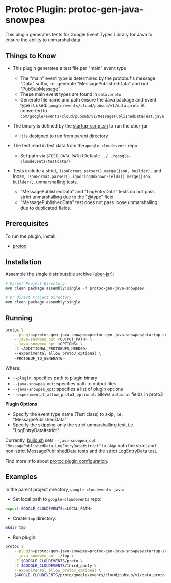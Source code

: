 # Protoc Plugin: protoc-gen-java-snowpea

This plugin generates tests for Google Event Types Library for Java to ensure the ability to unmarshal data.

## Things to Know

* This plugin generates a test file per "main" event type
    * The "main" event type is determined by the protobuf's message "Data" suffix, i.e. generate "MessagePublishedData" and not "PubSubMessage"
    * These main event types are found in `data.proto`
    * Generate file name and path ensure the Java package and event type is used: `google/events/cloud/pubsub/v1/data.proto` is converted to `com/google/events/cloud/pubsub/v1/MessagePublishedDataTest.java`

* The binary is defined by the [startup-script.sh](./startup-script.sh) to run the uber-jar
    * It is designed to run from parent directory

* The test read in test data from the `google-cloudevents` repo
    * Set path via `$TEST_DATA_PATH` (Default: `../../google-cloudevents/testdata/`)

* Tests include a strict, `JsonFormat.parser().merge(json, builder);` and loose, 
`JsonFormat.parser().ignoringUnknownFields().merge(json, builder);`, unmarshalling tests.
    * "MessagePublishedData" and "LogEntryData" tests do not pass strict unmarshalling due to the "@type" field
    * "MessagePublishedData" test does not pass loose unmarshalling due to duplicated fields. 

## Prerequisites

To run the plugin, install:

* [protoc](https://grpc.io/docs/protoc-installation/)


## Installation

Assemble the single distributable archive ([uber-jar](https://maven.apache.org/plugins/maven-assembly-plugin/descriptor-refs.html#jar-with-dependencies)):
```sh
# Parent Project Directory
mvn clean package assembly:single -f protoc-gen-java-snowpea/

# Or Direct Project Directory
mvn clean package assembly:single
```

## Running

```sh
protoc \
    --plugin=protoc-gen-java-snowpea=protoc-gen-java-snowpea/startup-script.sh \
    --java-snowpea_out <OUTPUT_PATH> \
    --java-snowpea_opt <OPTIONS> \
    -I <ADDITIONAL_PROTOBUFS_NEEDED>
    --experimental_allow_proto3_optional \
    <PROTOBUF_TO_GENERATE>
```

Where:

* `--plugin`: specifies path to plugin binary
* `--java-snowpea_out`: specifies path to output files
* `--java-snowpea_opt`: specifies a list of plugin options
* `--experimental_allow_proto3_optional`: allows `optional` fields in proto3

**Plugin Options**
* Specify the event type name (Test class) to skip, i.e. "MessagePublishedData"
* Specify the skipping only the strict unmarshalling test, i.e. "LogEntryData#strict"

Currently, [build.sh](../tools/build.sh) sets `--java-snowpea_opt "MessagePublishedData,LogEntryData#strict"` to skip
both the strict and non-strict MessagePublishedData tests and the strict LogEntryData test. 

Find more info about [protoc plugin configuration](https://developers.google.com/protocol-buffers/docs/reference/cpp/google.protobuf.compiler.plugin).

## Examples

In the parent project directory, `google-cloudevents-java`:

* Set local path to `google-cloudevents` repo:
```sh
export GOOGLE_CLOUDEVENTS=<LOCAL_PATH>
```

* Create `tmp` directory:
```sh
mkdir tmp
```

* Run plugin:
```sh
protoc \
    --plugin=protoc-gen-java-snowpea=protoc-gen-java-snowpea/startup-script.sh \
    --java-snowpea_out ./tmp \
    -I $GOOGLE_CLOUDEVENTS/proto \
    -I $GOOGLE_CLOUDEVENTS/third_party \
    --experimental_allow_proto3_optional \
    $GOOGLE_CLOUDEVENTS/proto/google/events/cloud/pubsub/v1/data.proto
```